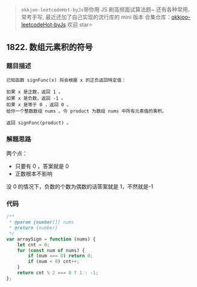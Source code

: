 > `okkjoo-leetcodeHot-byJs`带你用 JS 刷高频面试算法题~
> 还有各种常用、常考手写, 最近还加了自己实现的流行库的 mini 版本
> 合集仓库：[okkjoo-leetcodeHot-byJs](https://github.com/okkjoo/okkjoo-leetcodeHot-byJs)
> 欢迎 star⭐

## 1822. 数组元素积的符号

### 题目描述

```
已知函数 signFunc(x) 将会根据 x 的正负返回特定值：

如果 x 是正数，返回 1 。
如果 x 是负数，返回 -1 。
如果 x 是等于 0 ，返回 0 。
给你一个整数数组 nums 。令 product 为数组 nums 中所有元素值的乘积。

返回 signFunc(product) 。
```

### 解题思路

两个点：

- 只要有 0 ，答案就是 0
- 正数根本不影响

没 0 的情况下，负数的个数为偶数的话答案就是 1，不然就是-1

### 代码

```js
/**
 * @param {number[]} nums
 * @return {number}
 */
var arraySign = function (nums) {
	let cnt = 0;
	for (const num of nums) {
		if (num === 0) return 0;
		if (num < 0) cnt++;
	}
	return cnt % 2 === 0 ? 1 : -1;
};
```
